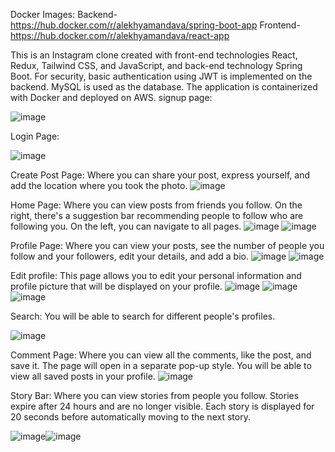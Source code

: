 Docker Images:
Backend-https://hub.docker.com/r/alekhyamandava/spring-boot-app
Frontend-https://hub.docker.com/r/alekhyamandava/react-app

This is an Instagram clone created with front-end technologies React, Redux, Tailwind CSS, and JavaScript, and back-end technology Spring Boot. For security, basic authentication using JWT is implemented on the backend. MySQL is used as the database. The application is containerized with Docker and deployed on AWS.
 signup page:

![image](https://github.com/user-attachments/assets/bd8f3697-2136-435c-acfc-41ab7c804214)

 

Login Page:

![image](https://github.com/user-attachments/assets/ab917a82-c8d1-467e-9a21-a6bb0be31304)

 

Create Post Page: Where you can share your post, express yourself, and add the location where you took the photo. 
![image](https://github.com/user-attachments/assets/a1e3c20e-d2f6-49fc-a51e-e1acea17ef29)


Home Page: Where you can view posts from friends you follow. On the right, there's a suggestion bar recommending people to follow who are following you. On the left, you can navigate to all pages.
![image](https://github.com/user-attachments/assets/0e7c2e0b-dd9b-43a6-b771-9dfe4b0ee2d3)
![image](https://github.com/user-attachments/assets/9aee1ea7-9b5a-4c77-b978-f031d64b21ee)


 
 

Profile Page: Where you can view your posts, see the number of people you follow and your followers, edit your details, and add a bio. 
![image](https://github.com/user-attachments/assets/8e2a9a67-b9d4-4569-bd4e-8514e1d1695c)
![image](https://github.com/user-attachments/assets/e16200e5-10d2-408f-aaf3-aae112b70c67)


 


Edit profile: This page allows you to edit your personal information and profile picture that will be displayed on your profile.
![image](https://github.com/user-attachments/assets/22b48a33-cd8a-4ff1-bba1-8678244e760d)
![image](https://github.com/user-attachments/assets/fb022971-623b-4805-a0d2-cfb346fd39e9)
![image](https://github.com/user-attachments/assets/b57945c8-05b7-4aa0-9487-0d96c56c7cfa)



 
 


 

Search: You will be able to search for different people's profiles.

 ![image](https://github.com/user-attachments/assets/c53160cb-5315-434c-b283-0a1c58ee0e3e)

Comment Page: Where you can view all the comments, like the post, and save it. The page will open in a separate pop-up style. You will be able to view all saved posts in your profile.
![image](https://github.com/user-attachments/assets/ce6b581c-badc-4c0a-9e4e-209f6a0a20d3)

 


Story Bar: Where you can view stories from people you follow. Stories expire after 24 hours and are no longer visible. Each story is displayed for 20 seconds before automatically moving to the next story.

![image](https://github.com/user-attachments/assets/a1165cec-483d-4b52-8523-26943ebf8505)![image](https://github.com/user-attachments/assets/c80f66db-dca3-41a3-af0a-aa9b47bcad25)



 
 
